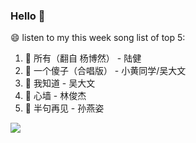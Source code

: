 

### Hello 👋

😄 listen to my this week song list of top 5:

1. 🎵 所有（翻自 杨博然） - 陆健
2. 🎵 一个傻子（合唱版） - 小黄同学/吴大文
3. 🎵 我知道 - 吴大文
4. 🎵 心墙 - 林俊杰
5. 🎵 半句再见 - 孙燕姿

<img align="left"  src="https://github-readme-stats.vercel.app/api?username=370966584&show_icons=true&theme=radical" />
